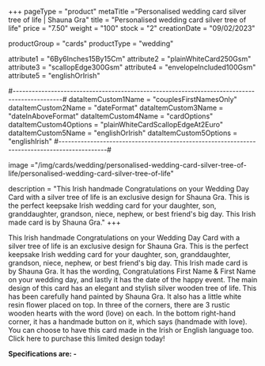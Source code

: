 +++
pageType = "product"
metaTitle ="Personalised wedding card silver tree of life | Shauna Gra"
title = "Personalised wedding card silver tree of life"
price = "7.50"
weight = "100"
stock = "2"
creationDate = "09/02/2023"

productGroup = "cards"
productType = "wedding"

attribute1 = "6By6Inches15By15Cm" 
attribute2 = "plainWhiteCard250Gsm" 
attribute3 = "scallopEdge300Gsm" 
attribute4 = "envelopeIncluded100Gsm"
attribute5 = "englishOrIrish"

#---------------------------------------------------------------------------------------------#
dataItemCustom1Name = "couplesFirstNamesOnly"
dataItemCustom2Name = "dateFormat"
dataItemCustom3Name = "dateInAboveFormat"
dataItemCustom4Name = "cardOptions"
dataItemCustom4Options = "plainWhiteCardScallopEdgeAt2Euro"
dataItemCustom5Name = "englishOrIrish"
dataItemCustom5Options = "englishIrish"
#---------------------------------------------------------------------------------------------#

image ="/img/cards/wedding/personalised-wedding-card-silver-tree-of-life/personalised-wedding-card-silver-tree-of-life"

description = "This Irish handmade Congratulations on your Wedding Day Card with a silver tree of life is an exclusive design for Shauna Gra.  This is the perfect keepsake Irish wedding card for your daughter, son, granddaughter, grandson, niece, nephew, or best friend's big day.  This Irish made card is by Shauna Gra."
+++

This Irish handmade Congratulations on your Wedding Day Card with a silver tree of life is an exclusive design for Shauna Gra. This is the perfect keepsake Irish wedding card for your daughter, son, granddaughter, grandson, niece, nephew, or best friend's big day. This Irish made card is by Shauna Gra. It has the wording, Congratulations First Name & First Name on your wedding day, and lastly it has the date of the happy event. The main design of this card has an elegant and stylish silver wooden tree of life. This has been carefully hand painted by Shauna Gra. It also has a little white resin flower placed on top. In three of the corners, there are 3 rustic wooden hearts with the word (love) on each. In the bottom right-hand corner, it has a handmade button on it, which says (handmade with love). You can choose to have this card made in the Irish or English language too. Click here to purchase this limited design today!

**Specifications are: -**
